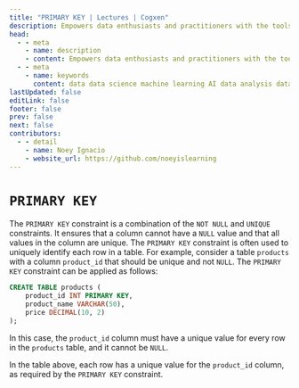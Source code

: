 ```yaml
---
title: "PRIMARY KEY | Lectures | Cogxen"
description: Empowers data enthusiasts and practitioners with the tools and knowledge to unlock the potential of data.
head:
  - - meta
    - name: description
    - content: Empowers data enthusiasts and practitioners with the tools and knowledge to unlock the potential of data.
  - - meta
    - name: keywords
      content: data data science machine learning AI data analysis data-driven data enthusiasts data practitioners
lastUpdated: false
editLink: false
footer: false
prev: false
next: false
contributors:
  - - detail
    - name: Noey Ignacio
    - website_url: https://github.com/noeyislearning
---
```


# `PRIMARY KEY`

The `PRIMARY KEY` constraint is a combination of the `NOT NULL` and `UNIQUE` constraints. It ensures that a column cannot have a `NULL` value and that all values in the column are unique. The `PRIMARY KEY` constraint is often used to uniquely identify each row in a table. For example, consider a table `products` with a column `product_id` that should be unique and not `NULL`. The `PRIMARY KEY` constraint can be applied as follows:

```sql :line-numbers
CREATE TABLE products (
    product_id INT PRIMARY KEY,
    product_name VARCHAR(50),
    price DECIMAL(10, 2)
);
```

In this case, the `product_id` column must have a unique value for every row in the `products` table, and it cannot be `NULL`.

<!--@include: ../../_includes/tables/query-results-from-primary-key.md-->

In the table above, each row has a unique value for the `product_id` column, as required by the `PRIMARY KEY` constraint.
